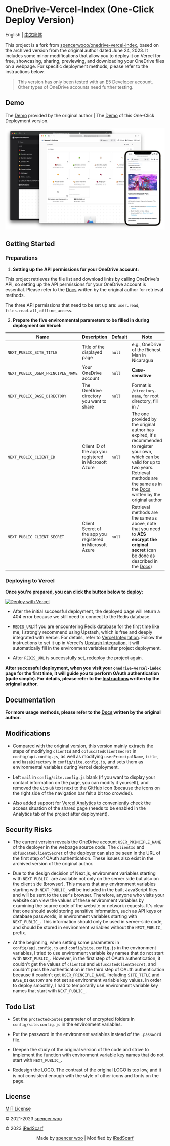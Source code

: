 # OneDrive-Vercel-Index (One-Click Deploy Version)

English | [中文简体](./README.zh-CN.md)

This project is a fork from [spencerwooo/onedrive-vercel-index](https://github.com/spencerwooo/onedrive-vercel-index), based on the archived version from the original author dated June 24, 2023. It includes some minor modifications that allow you to deploy it on Vercel for free, showcasing, sharing, previewing, and downloading your OneDrive files on a webpage. For specific deployment methods, please refer to the instructions below.

> This version has only been tested with an E5 Developer account. Other types of OneDrive accounts need further testing.

## Demo

The [Demo](https://drive.swo.moe) provided by the original author | The [Demo](https://odi-demo.freeloop.one) of this One-Click Deployment version.

![demo](./public/demo.png)

## Getting Started

### Preparations

1. **Setting up the API permissions for your OneDrive account:**

  This project retrieves the file list and download links by calling OneDrive's API, so setting up the API permissions for your OneDrive account is essential. Please refer to the [Docs](https://ovi.swo.moe/docs/advanced#modify-api-permissions) written by the original author for retrieval methods.

  The three API permissions that need to be set up are: `user.read`, `files.read.all`, `offline_access`.

2. **Prepare the five environmental parameters to be filled in during deployment on Vercel:**

| Name | Description | Default | Note |
| --- | --- | --- | --- |
| `NEXT_PUBLIC_SITE_TITLE` | Title of the displayed page | `null` | e.g., OneDrive of the Richest Man in Nicaragua |
| `NEXT_PUBLIC_USER_PRINCIPLE_NAME` | Your OneDrive account | `null` | **Case-sensitive** |
| `NEXT_PUBLIC_BASE_DIRECTORY` | The OneDrive directory you want to share | `null` | Format is `/directory-name`, for root directory, fill in `/` |
| `NEXT_PUBLIC_CLIENT_ID` | Client ID of the app you registered in Microsoft Azure | `null` | The one provided by the original author has expired, it's recommended to register your own, which can be valid for up to two years. Retrieval methods are the same as in the [Docs](https://ovi.swo.moe/docs/advanced#using-your-own-clientid-and-clientsecret) written by the original author |
| `NEXT_PUBLIC_CLIENT_SECRET` | Client Secret of the app you registered in Microsoft Azure | `null` | Retrieval methods are the same as above, note that you need to **AES encrypt the original secret** (can be done as described in the [Docs](https://ovi.swo.moe/docs/advanced#modify-configs-in-apiconfigjs)) |

### Deploying to Vercel

**Once you're prepared, you can click the button below to deploy:**

[![Deploy with Vercel](https://vercel.com/button)](https://vercel.com/new/git/clone?repository-url=https%3A%2F%2Fgithub.com%2FiRedScarf%2Fonedrive-vercel-index&env=NEXT_PUBLIC_SITE_TITLE,NEXT_PUBLIC_USER_PRINCIPLE_NAME,NEXT_PUBLIC_BASE_DIRECTORY,NEXT_PUBLIC_CLIENT_ID,NEXT_PUBLIC_CLIENT_SECRET)

- After the initial successful deployment, the deployed page will return a 404 error because we still need to connect to the Redis database.

- `REDIS_URL`:If you are encountering Redis database for the first time like me, I strongly recommend using Upstash, which is free and deeply integrated with Vercel. For details, refer to [Vercel Integration](https://docs.upstash.com/redis/howto/vercelintegration). Follow the instructions to set it up in Vercel's [Upstash Integration](https://vercel.com/integrations/upstash), it will automatically fill in the environment variables after project deployment.

- After `REDIS_URL` is successfully set, redeploy the project again.

**After successful deployment, when you visit your `onedrive-vercel-index` page for the first time, it will guide you to perform OAuth authentication (quite simple). For details, please refer to the [Instructions](https://ovi.swo.moe/zh/docs/getting-started#authentication) written by the original author.**

## Documentation

**For more usage methods, please refer to the [Docs](https://ovi.swo.moe/docs/getting-started) written by the original author.**

## Modifications

- Compared with the original version, this version mainly extracts the steps of modifying `clientId` and `obfuscatedClientSecret` in `config/api.config.js`, as well as modifying `userPrincipalName`, `title`, and `baseDirectory` in `config/site.config.js`, and sets them as environmental variables during Vercel deployment.

- Left `mail` in `config/site.config.js` blank (if you want to display your contact information on the page, you can modify it yourself), and removed the `GitHub` text next to the GitHub icon (because the icons on the right side of the navigation bar felt a bit too crowded).

- Also added support for [Vercel Analytics](https://vercel.com/docs/concepts/analytics) to conveniently check the access situation of the shared page (needs to be enabled in the Analytics tab of the project after deployment).

## Security Risks

- The current version reveals the OneDrive account `USER_PRINCIPLE_NAME` of the deployer in the webpage source code. The `clientId` and `obfuscatedClientSecret` of the deployer can also be seen in the URL of the first step of OAuth authentication. These issues also exist in the archived version of the original author.

- Due to the design decision of Next.js, environment variables starting with `NEXT_PUBLIC_` are available not only on the server side but also on the client side (browser). This means that any environment variables starting with `NEXT_PUBLIC_` will be included in the built JavaScript files and will be sent to the user's browser. Therefore, anyone who visits your website can view the values of these environment variables by examining the source code of the website or network requests. It's clear that one should avoid storing sensitive information, such as API keys or database passwords, in environment variables starting with `NEXT_PUBLIC_`. This information should only be used in server-side code, and should be stored in environment variables without the `NEXT_PUBLIC_` prefix.

- At the beginning, when setting some parameters in `config/api.config.js` and `config/site.config.js` in the environment variables, I tried to use environment variable key names that do not start with `NEXT_PUBLIC_`. However, in the first step of OAuth authentication, it couldn't get the values of `clientId` and `obfuscatedClientSecret`, and couldn't pass the authentication in the third step of OAuth authentication because it couldn't get `USER_PRINCIPLE_NAME`. Including `SITE_TITLE` and `BASE_DIRECTORY` are not set as environment variable key values. In order to deploy smoothly, I had to temporarily use environment variable key names that start with `NEXT_PUBLIC_`.

## Todo List

- Set the `protectedRoutes` parameter of encrypted folders in `config/site.config.js` in the environment variables.

- Put the password in the environment variables instead of the `.password` file.

- Deepen the study of the original version of the code and strive to implement the function with environment variable key names that do not start with `NEXT_PUBLIC_`.

- Redesign the LOGO. The contrast of the original LOGO is too low, and it is not consistent enough with the style of other icons and fonts on the page.

## License

[MIT License](LICENSE)

© 2021-2023 [spencer woo](https://spencerwoo.com)

© 2023 [iRedScarf](https://github.com/iRedScarf)

<div align="center">
    Made by <a href="https://spencerwoo.com">spencer woo</a> | Modified by <a href="https://github.com/iRedScarf">iRedScarf
</div>

